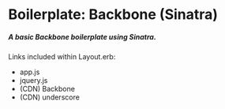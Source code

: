 # Boilerplate: Backbone (Sinatra)

##### A basic Backbone boilerplate using Sinatra.

Links included within Layout.erb:
* app.js
* jquery.js
* (CDN) Backbone
* (CDN) underscore
